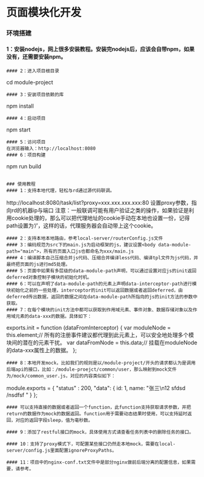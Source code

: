 # 页面模块化开发
### 环境搭建
#### 1：安装nodejs，网上很多安装教程。安装完nodejs后，应该会自带npm，如果没有，还需要安装npm。
```
#### 2：进入项目根目录
```
cd module-project
```
#### 3：安装项目依赖的库
```
npm install
```
#### 4：启动项目
```
npm start
```
#### 5：访问项目
在浏览器输入：http://localhost:8080
#### 6：项目构建
```
npm run build
```

### 使用教程
#### 1：支持本地代理，轻松与rd通过源代码联调。
```
http://localhost:8080/task/list?proxy=xxx.xxx.xxx.xxx:80
设置proxy参数，指向rd的机器ip与端口
注意：一般联调可能有用户验证之类的操作，如果验证是利用cookie处理的，那么可以把代理地址的cookie手动在本地也设置一份，记得path设置为‘/’，这样的话，代理服务器会自动带上这个cookie。
```
#### 2：支持本地本地路由，参考local-server/routerConfig.js文件
#### 3：编码规范为src下的main.js为启动框架的js，建议设置<body data-module-path="main">，所有的页面入口js也都命名为xxx/main.js
#### 4：编译脚本自己压缩合并js代码、压缩合并编译less代码、编译tpl文件为js代码，并最终把页面的js进行md5处理。
#### 5：页面中如果有多层级的data-module-path声明，可以通过设置对应js的init返回deferred对象控制子模块的初始化时机。
#### 6：可以在声明了data-module-path的元素上声明data-interceptor-path进行模块初始化之前的一些处理，interceptor的init可以返回数据或者返回deferred，由deferred传出数据，返回的数据之间在data-module-path所指向的js的init方法的参数中获取。
#### 7：在每个模块的init方法中都可以获取到作用域元素、事件对象、数据存储对象以及作用域元素的data-xxx的数据。具体如下：
```
exports.init = function (dataFromInterceptor) {
    var moduleNode = this.element;// 所有的注册事件建议都代理到此元素上，可以安全地处理多个模块间的潜在的元素干扰。
    var dataFromNode = this.data;// 挂载在moduleNode的data-xxx属性上的数据。
};
```
#### 8：本地开发mock，比如我们的规则是以/module-project/开头的请求都认为是调用后端api的接口，比如：/module-proejct/common/user，那么映射到mock文件为/mock/common_user.js，对应的内容类似如下：
```
module.exports = {
    "status" : 200,
    "data": {
        id: 1,
        name: "张三\n12 sfdsd /nsdfsf "
    }
};
```
#### 可以支持直接的数据或者返回一个function，此function支持获取请求参数，并把return的数据作为mock的数据返回。function用于需要动态结果时使用，可以支持延时返回，对应的返回字段sleep，值为毫秒数。

#### 9：添加了restful接口的mock，具体使用方式请查看任务列表中的删除任务的接口。

#### 10：支持了proxy模式下，可配置某些接口仍然走本地mock，需要在local-server/config.js里面配置ignoreProxyPaths。

#### 11：项目中的nginx-conf.txt文件中是部分nginx做前后端分离的配置信息，如果需要，请参考。
